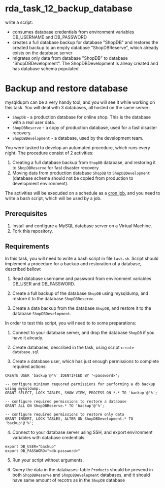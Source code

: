 # rda_task_12_backup_database

write a script: 
- consumes database credentials from environment variables DB_USERNAME and DB_PASSWORD
- creates a full database backup for database "ShopDB" and restores the created backup to an empty database "ShopDBReserve", which already exists on the database server 
- migrates only data from database "ShopDB" to database "ShopDBDevelopment". The ShopDBDevelopment is alreay created and has database schema populated

# Backup and restore database

mysqldupm can be a very handy tool, and you will see it while working on this task. You will deal with 3 databases, all hosted on the same server: 
- `ShopDB` - a production database for online shop. This is the database with a real user data. 
- `ShopDBReserve` - a copy of production database, used for a fast disaster recovery. 
- `ShopDBDevelopment` - a database, used by the development team. 

You were tasked to develop an automated procedure, which runs every night. The procedure consist of 2 activities: 

1. Creating a full database backup from `ShopDB` database, and restoring it to `ShopDBReserve` for fast disaster recovery
2. Moving data from production database `ShopDB` to `ShopDBDevelopment` (database schema should not be copied from production to development environment). 

The activities will be execuded on a schedule as a [cron job](https://www.hostinger.com/tutorials/cron-job), and you need to write a bash script, which will be used by a job. 


## Prerequisites

1. Install and configure a MySQL database server on a Virtual Machine.
2. Fork this repository.

## Requirements

In this task, you will need to write a bash script in file `task.sh`. Script should implement a procedure for a backup and restoration of a database, described bellow: 

1. Read database username and password from environment variables DB_USER and DB_PASSWORD. 

2. Create a full backup of the database `ShopDB` using mysqldump, and restore it to the database `ShopDBReserve`. 

3. Create a data backup from the database `ShopDB`, and restore it to the database `ShopDBDevelopment`. 

In order to test this script, you will need to to some preparations: 

1. Connect to your database server, and drop the database `ShopDB` if you have it already. 

2. Create databases, described in the task, using script `create-database.sql` 

3. Create a database user, which has just enough permissions to complete required actions: 
```
CREATE USER 'backup'@'%' IDENTIFIED BY '<password>';

-- configure minimum requored permissions for performing a db backup using mysqldump: 
GRANT SELECT, LOCK TABLES, SHOW VIEW, PROCESS ON *.* TO 'backup'@'%';

-- configure required permissions to restore a database 
GRANT ALL ON ShopDBReserve.* TO 'backup'@'%';

-- configure required permissions to restore only data
GRANT INSERT, LOCK TABLES, ALTER ON ShopDBDevelopment.* TO 'backup'@'%';
```

4. Connect to your database server using SSH, and export environment variables with database credentials: 
```
export DB_USER="backup"
export DB_PASSWORD="<db-password>"
```

5. Run your script without arguments. 

6. Query the data in the databases: table `Products` should be presend in both `ShopDBReserve` and `ShopDBDevelopment` databases, and it should have same amount of recotrs as in the  `ShopDB` database